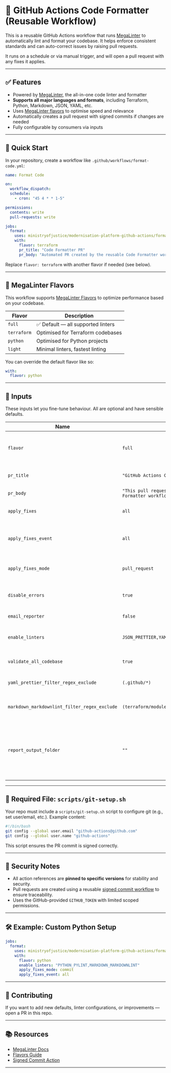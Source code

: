 # 🔧 GitHub Actions Code Formatter (Reusable Workflow)

This is a reusable GitHub Actions workflow that runs [MegaLinter](https://megalinter.io/) to automatically lint and format your codebase. It helps enforce consistent standards and can auto-correct issues by raising pull requests.

It runs on a schedule or via manual trigger, and will open a pull request with any fixes it applies.

---

## ✅ Features

- Powered by [MegaLinter](https://megalinter.io/), the all-in-one code linter and formatter
- **Supports all major languages and formats**, including Terraform, Python, Markdown, JSON, YAML, etc.
- Uses [MegaLinter flavors](https://megalinter.io/flavors/) to optimise speed and relevance
- Automatically creates a pull request with signed commits if changes are needed
- Fully configurable by consumers via inputs

---

## 🚀 Quick Start

In your repository, create a workflow like `.github/workflows/format-code.yml`:

```yaml
name: Format Code

on:
  workflow_dispatch:
  schedule:
    - cron: "45 4 * * 1-5"

permissions:
  contents: write
  pull-requests: write

jobs:
  format:
    uses: ministryofjustice/modernisation-platform-github-actions/format-code@0442287e70970e2e732fbfecf17fd362d2d21dee # 3.2.6
    with:
      flavor: terraform
      pr_title: "Code Formatter PR"
      pr_body: "Automated PR created by the reusable Code Formatter workflow."
```

Replace `flavor: terraform` with another flavor if needed (see below).

---

## 🧬 MegaLinter Flavors

This workflow supports [MegaLinter Flavors](https://megalinter.io/flavors/) to optimize performance based on your codebase.

| Flavor      | Description                        |
| ----------- | ---------------------------------- |
| `full`      | ✅ Default — all supported linters |
| `terraform` | Optimised for Terraform codebases  |
| `python`    | Optimised for Python projects      |
| `light`     | Minimal linters, fastest linting   |

You can override the default flavor like so:

```yaml
with:
  flavor: python
```

---

## 🧾 Inputs

These inputs let you fine-tune behaviour. All are optional and have sensible defaults.

| Name                                         | Default Value                                                                             | Description                                                                          |
| -------------------------------------------- | ----------------------------------------------------------------------------------------- | ------------------------------------------------------------------------------------ |
| `flavor`                                     | `full`                                                                                    | MegaLinter flavor to use (e.g., `terraform`, `python`, `full`)                       |
| `pr_title`                                   | `"GitHub Actions Code Formatter workflow"`                                                | Title of the auto-created pull request                                               |
| `pr_body`                                    | `"This pull request includes updates from the GitHub Actions Code Formatter workflow..."` | Body of the PR                                                                       |
| `apply_fixes`                                | `all`                                                                                     | What to fix (e.g. `none`, `all`)                                                     |
| `apply_fixes_event`                          | `all`                                                                                     | Trigger type to apply fixes (`push`, `pull_request`, `all`)                          |
| `apply_fixes_mode`                           | `pull_request`                                                                            | Apply fixes as `commit` or via `pull_request`                                        |
| `disable_errors`                             | `true`                                                                                    | If `true`, warnings do not fail the job                                              |
| `email_reporter`                             | `false`                                                                                   | If `true`, sends email reports                                                       |
| `enable_linters`                             | `JSON_PRETTIER,YAML_PRETTIER,TERRAFORM_TERRAFORM_FMT,MARKDOWN_MARKDOWNLINT`               | Comma-separated list of linters to enable                                            |
| `validate_all_codebase`                      | `true`                                                                                    | If `true`, lints the entire codebase                                                 |
| `yaml_prettier_filter_regex_exclude`         | `(.github/*)`                                                                             | Regex for YAML files to exclude                                                      |
| `markdown_markdownlint_filter_regex_exclude` | `(terraform/modules/.*/.*.md)`                                                            | Regex for Markdown files to exclude                                                  |
| `report_output_folder`                       | `""`                                                                                      | Optional output folder for MegaLinter reports. Leave empty to disable report output. |

---

## 📁 Required File: `scripts/git-setup.sh`

Your repo must include a `scripts/git-setup.sh` script to configure git (e.g., set user/email, etc.). Example content:

```bash
#!/bin/bash
git config --global user.email "github-actions@github.com"
git config --global user.name "github-actions"
```

This script ensures the PR commit is signed correctly.

---

## 🔐 Security Notes

- All action references are **pinned to specific versions** for stability and security.
- Pull requests are created using a reusable [signed commit workflow](https://github.com/ministryofjustice/modernisation-platform-github-actions) to ensure traceability.
- Uses the GitHub-provided `GITHUB_TOKEN` with limited scoped permissions.

---

## 🛠 Example: Custom Python Setup

```yaml
jobs:
  format:
    uses: ministryofjustice/modernisation-platform-github-actions/format-code@0442287e70970e2e732fbfecf17fd362d2d21dee # 3.2.6
    with:
      flavor: python
      enable_linters: "PYTHON_PYLINT,MARKDOWN_MARKDOWNLINT"
      apply_fixes_mode: commit
      apply_fixes_event: all
```

---

## 🤝 Contributing

If you want to add new defaults, linter configurations, or improvements — open a PR in this repo.

---

## 📚 Resources

- [MegaLinter Docs](https://megalinter.io/)
- [Flavors Guide](https://megalinter.io/flavors/)
- [Signed Commit Action](https://github.com/ministryofjustice/modernisation-platform-github-actions)

---
